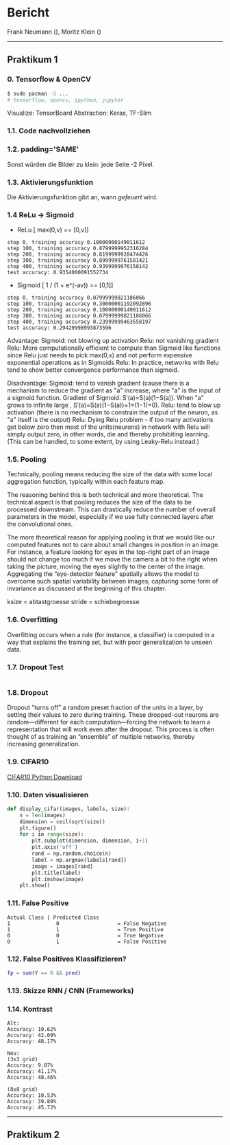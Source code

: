 # Bericht
Frank Neumann (), Moritz Klein ()

---

## Praktikum 1
### 0. Tensorflow & OpenCV
``` sh
$ sudo pacman -S ...
# tensorflow, opencv, ipython, jupyter
```

Visualize: TensorBoard
Abstraction: Keras, TF-Slim

### 1.1. Code nachvollziehen

### 1.2. padding='SAME'
Sonst würden die Bilder zu klein: jede Seite -2 Pixel.

### 1.3. Aktivierungsfunktion
Die Aktivierungsfunktion gibt an, wann *gefeuert* wird.

### 1.4 ReLu -> Sigmoid
- ReLu [ max(0,v) == [0,v]]
```
step 0, training accuracy 0.10000000149011612
step 100, training accuracy 0.8799999952316284
step 200, training accuracy 0.8199999928474426
step 300, training accuracy 0.8999999761581421
step 400, training accuracy 0.9399999976158142
test accuracy: 0.9354000091552734
```

- Sigmoid [ 1 / (1 + e^(-av)) == [0,1]]
```
step 0, training accuracy 0.07999999821186066
step 100, training accuracy 0.30000001192092896
step 200, training accuracy 0.10000000149011612
step 300, training accuracy 0.07999999821186066
step 400, training accuracy 0.23999999463558197
test accuracy: 0.29429998993873596
```

Advantage:
Sigmoid: not blowing up activation
Relu: not vanishing gradient
Relu: More computationally efficient to compute than Sigmoid like functions since Relu just needs to pick max(0,x) and not perform expensive exponential operations as in Sigmoids
Relu: In practice, networks with Relu tend to show better convergence performance than sigmoid.

Disadvantage:
Sigmoid: tend to vanish gradient (cause there is a mechanism to reduce the gradient as "a" increase, where "a" is the input of a sigmoid function. Gradient of Sigmoid: S′(a)=S(a)(1−S(a)). When "a" grows to infinite large , S′(a)=S(a)(1−S(a))=1×(1−1)=0).
Relu: tend to blow up activation (there is no mechanism to constrain the output of the neuron, as "a" itself is the output)
Relu: Dying Relu problem - if too many activations get below zero then most of the units(neurons) in network with Relu will simply output zero, in other words, die and thereby prohibiting learning.(This can be handled, to some extent, by using Leaky-Relu instead.)

### 1.5. Pooling
Technically, pooling means reducing the size of the data with some local aggregation function, typically within each feature map.

The reasoning behind this is both technical and more theoretical. The technical aspect is that pooling reduces the size of the data to be processed downstream. This can drastically reduce the number of overall parameters in the model, especially if we use fully connected layers after the convolutional ones.

The more theoretical reason for applying pooling is that we would like our computed features not to care about small changes in position in an image. For instance, a feature looking for eyes in the top-right part of an image should not change too much if we move the camera a bit to the right when taking the picture, moving the eyes slightly to the center of the image. Aggregating the “eye-detector feature” spatially allows the model to overcome such spatial variability between images, capturing some form of invariance as discussed at the beginning of this chapter.

ksize = abtastgroesse
stride = schiebegroesse

### 1.6. Overfitting
Overfitting occurs when a rule (for instance, a classifier) is computed in a way that explains the training set, but with poor generalization to unseen data.

### 1.7. Dropout Test
```
```

### 1.8. Dropout
Dropout “turns off” a random preset fraction of the units in a layer, by setting their values to zero during training. These dropped-out neurons are random—different for each computation—forcing the network to learn a representation that will work even after the dropout. This process is often thought of as training an “ensemble” of multiple networks, thereby increasing generalization.

### 1.9. CIFAR10
[CIFAR10 Python Download](https://www.cs.toronto.edu/~kriz/cifar-10-python.tar.gz)

### 1.10. Daten visualisieren
``` python
def display_cifar(images, labels, size):
    n = len(images)
    dimension = ceil(sqrt(size))
    plt.figure()
    for i in range(size):
        plt.subplot(dimension, dimension, i+1)
        plt.axis('off')
        rand = np.random.choice(n)
        label = np.argmax(labels[rand])
        image = images[rand]
        plt.title(label)
        plt.imshow(image)
    plt.show()
```

### 1.11. False Positive
```
Actual Class | Predicted Class
1               0                   = False Negative
1               1                   = True Positive
0               0                   = True Negative
0               1                   = False Positive
```


### 1.12. False Positives Klassifizieren?
``` matlab
fp = sum(Y == 0 && pred)
```

### 1.13. Skizze RNN / CNN (Frameworks)

### 1.14. Kontrast
```
Alt:
Accuracy: 10.62%
Accuracy: 42.09%
Accuracy: 48.17%

Neu:
(3x3 grid)
Accuracy: 9.07%
Accuracy: 41.17%
Accuracy: 48.46%

(8x8 grid)
Accuracy: 10.53%
Accuracy: 39.89%
Accuracy: 45.72%
```

---

## Praktikum 2